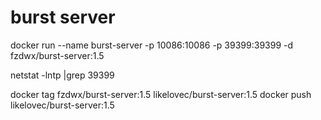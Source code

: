# burst server

docker run --name burst-server -p 10086:10086 -p 39399:39399 -d fzdwx/burst-server:1.5

netstat -lntp |grep 39399

docker tag fzdwx/burst-server:1.5 likelovec/burst-server:1.5
docker push likelovec/burst-server:1.5